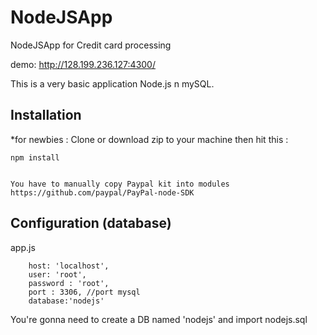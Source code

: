 # NodeJSApp
NodeJSApp for Credit card processing

demo: http://128.199.236.127:4300/

This is a very basic application Node.js n mySQL.
 
## Installation
*for newbies : Clone or download zip to your machine then hit this :

	npm install


	You have to manually copy Paypal kit into modules
	https://github.com/paypal/PayPal-node-SDK

## Configuration (database)
app.js

        host: 'localhost',
        user: 'root',
        password : 'root',
        port : 3306, //port mysql
        database:'nodejs'	


	
You're gonna need to create a DB named 'nodejs' and import nodejs.sql
 

